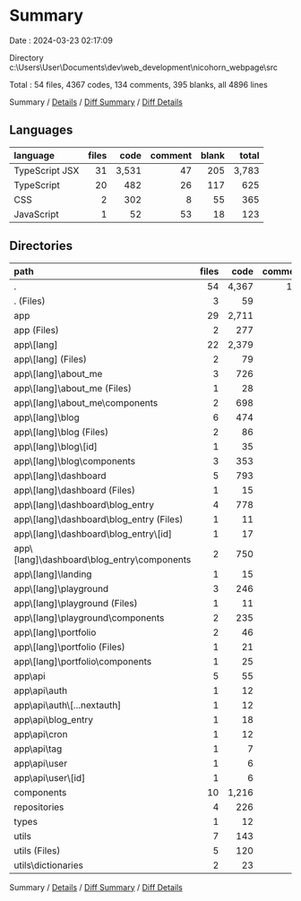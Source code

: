 # Summary

Date : 2024-03-23 02:17:09

Directory c:\\Users\\User\\Documents\\dev\\web_development\\nicohorn_webpage\\src

Total : 54 files,  4367 codes, 134 comments, 395 blanks, all 4896 lines

Summary / [Details](details.md) / [Diff Summary](diff.md) / [Diff Details](diff-details.md)

## Languages
| language | files | code | comment | blank | total |
| :--- | ---: | ---: | ---: | ---: | ---: |
| TypeScript JSX | 31 | 3,531 | 47 | 205 | 3,783 |
| TypeScript | 20 | 482 | 26 | 117 | 625 |
| CSS | 2 | 302 | 8 | 55 | 365 |
| JavaScript | 1 | 52 | 53 | 18 | 123 |

## Directories
| path | files | code | comment | blank | total |
| :--- | ---: | ---: | ---: | ---: | ---: |
| . | 54 | 4,367 | 134 | 395 | 4,896 |
| . (Files) | 3 | 59 | 9 | 21 | 89 |
| app | 29 | 2,711 | 47 | 256 | 3,014 |
| app (Files) | 2 | 277 | 9 | 57 | 343 |
| app\\[lang] | 22 | 2,379 | 38 | 168 | 2,585 |
| app\\[lang] (Files) | 2 | 79 | 1 | 9 | 89 |
| app\\[lang]\\about_me | 3 | 726 | 5 | 25 | 756 |
| app\\[lang]\\about_me (Files) | 1 | 28 | 0 | 2 | 30 |
| app\\[lang]\\about_me\\components | 2 | 698 | 5 | 23 | 726 |
| app\\[lang]\\blog | 6 | 474 | 4 | 48 | 526 |
| app\\[lang]\\blog (Files) | 2 | 86 | 0 | 8 | 94 |
| app\\[lang]\\blog\\[id] | 1 | 35 | 0 | 6 | 41 |
| app\\[lang]\\blog\\components | 3 | 353 | 4 | 34 | 391 |
| app\\[lang]\\dashboard | 5 | 793 | 27 | 53 | 873 |
| app\\[lang]\\dashboard (Files) | 1 | 15 | 0 | 2 | 17 |
| app\\[lang]\\dashboard\\blog_entry | 4 | 778 | 27 | 51 | 856 |
| app\\[lang]\\dashboard\\blog_entry (Files) | 1 | 11 | 17 | 4 | 32 |
| app\\[lang]\\dashboard\\blog_entry\\[id] | 1 | 17 | 1 | 2 | 20 |
| app\\[lang]\\dashboard\\blog_entry\\components | 2 | 750 | 9 | 45 | 804 |
| app\\[lang]\\landing | 1 | 15 | 1 | 1 | 17 |
| app\\[lang]\\playground | 3 | 246 | 0 | 25 | 271 |
| app\\[lang]\\playground (Files) | 1 | 11 | 0 | 2 | 13 |
| app\\[lang]\\playground\\components | 2 | 235 | 0 | 23 | 258 |
| app\\[lang]\\portfolio | 2 | 46 | 0 | 7 | 53 |
| app\\[lang]\\portfolio (Files) | 1 | 21 | 0 | 3 | 24 |
| app\\[lang]\\portfolio\\components | 1 | 25 | 0 | 4 | 29 |
| app\\api | 5 | 55 | 0 | 31 | 86 |
| app\\api\\auth | 1 | 12 | 0 | 1 | 13 |
| app\\api\\auth\\[...nextauth] | 1 | 12 | 0 | 1 | 13 |
| app\\api\\blog_entry | 1 | 18 | 0 | 14 | 32 |
| app\\api\\cron | 1 | 12 | 0 | 3 | 15 |
| app\\api\\tag | 1 | 7 | 0 | 7 | 14 |
| app\\api\\user | 1 | 6 | 0 | 6 | 12 |
| app\\api\\user\\[id] | 1 | 6 | 0 | 6 | 12 |
| components | 10 | 1,216 | 9 | 51 | 1,276 |
| repositories | 4 | 226 | 1 | 29 | 256 |
| types | 1 | 12 | 3 | 3 | 18 |
| utils | 7 | 143 | 65 | 35 | 243 |
| utils (Files) | 5 | 120 | 62 | 31 | 213 |
| utils\\dictionaries | 2 | 23 | 3 | 4 | 30 |

Summary / [Details](details.md) / [Diff Summary](diff.md) / [Diff Details](diff-details.md)